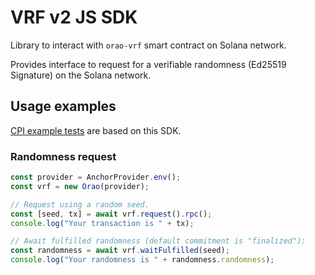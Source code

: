# VRF v2 JS SDK

Library to interact with `orao-vrf` smart contract on Solana network.

Provides interface to request for a verifiable randomness (Ed25519 Signature) on the Solana network.

## Usage examples

[CPI example tests](https://github.com/orao-network/solana-vrf/blob/master/rust/examples/cpi/tests/russian-roulette.ts) are based on this SDK.

### Randomness request

```typescript
const provider = AnchorProvider.env();
const vrf = new Orao(provider);

// Request using a random seed.
const [seed, tx] = await vrf.request().rpc();
console.log("Your transaction is " + tx);

// Await fulfilled randomness (default commitment is "finalized"):
const randomness = await vrf.waitFulfilled(seed);
console.log("Your randomness is " + randomness.randomness);
```
